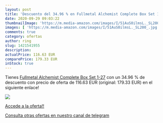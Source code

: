 ```yaml
---
layout: post
title: 'Descuento del 34.96 % en Fullmetal Alchemist Complete Box Set 1-2'
date: 2020-09-29 09:03:22
thumbnailImage: 'https://m.media-amazon.com/images/I/51AuS0ilmsL._SL200_.jpg'
images: [ 'https://m.media-amazon.com/images/I/51AuS0ilmsL._SL200_.jpg' ]
comments: true
category: ofertas
author: ring
slug: 1421541955
description:
actualPrice: 116.63 EUR
comparePrice: 179.33 EUR
inStock: true
---
```


Tienes [Fullmetal Alchemist Complete Box Set 1-27](https://www.amazon.it/dp/1421541955/?tag=redken03-21) con un 34.96 % de descuento con precio de oferta de 116.63 EUR (original: 179.33 EUR) en el siguiente enlace!

[![](https://m.media-amazon.com/images/I/51AuS0ilmsL._SL200_.jpg)](https://www.amazon.it/dp/1421541955/?tag=redken03-21)

[Accede a la oferta!!](https://www.amazon.it/dp/1421541955/?tag=redken03-21)

[Consulta otras ofertas en nuestro canal de telegram](https://t.me/s/ofertas25)
